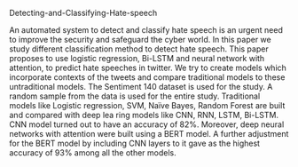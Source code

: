 Detecting-and-Classifying-Hate-speech

An automated system to detect and classify hate speech is an urgent need to improve the security and safeguard the cyber world. In this paper we study different classification method to detect hate speech. This paper proposes to use logistic regression, Bi-LSTM and neural network with attention, to predict hate speeches in twitter. We try to create models which incorporate contexts of the tweets and compare traditional models to these untraditional models. The Sentiment 140 dataset is used for the study. A random sample from the data is used for the entire study. Traditional models like Logistic regression, SVM, Naïve Bayes, Random Forest are built and compared with deep lea ring models like CNN, RNN, LSTM, Bi-LSTM. CNN model turned out to have an accuracy of 82%. Moreover, deep neural networks with attention were built using a BERT model. A further adjustment for the BERT model by including CNN layers to it gave as the highest accuracy of 93% among all the other models.
